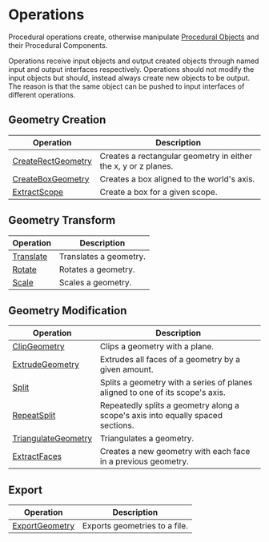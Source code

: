 # Operations

Procedural operations create, otherwise manipulate [Procedural Objects](/objects/objects) and their Procedural Components.

Operations receive input objects and output created objects through named input and output interfaces respectively. Operations should not modify the input objects but should, instead always create new objects to be output. The reason is that the same object can be pushed to input interfaces of different operations.

## Geometry Creation

| Operation                                            | Description                                                    |
|------------------------------------------------------|----------------------------------------------------------------|
| [CreateRectGeometry](/operations/CreateRectGeometry) | Creates a rectangular geometry in either the x, y or z planes. |
| [CreateBoxGeometry](/operations/CreateBoxGeometry)   | Creates a box aligned to the world's axis.                     |
| [ExtractScope](/operations/ExtractScope)             | Create a box for a given scope.                                |

## Geometry Transform

| Operation                          | Description            |
|------------------------------------|------------------------|
| [Translate](/operations/Translate) | Translates a geometry. |
| [Rotate](/operations/Rotate)       | Rotates a geometry.    |
| [Scale](/operations/Scale)         | Scales a geometry.     |

## Geometry Modification

| Operation                                              | Description                                                                     |
|--------------------------------------------------------|---------------------------------------------------------------------------------|
| [ClipGeometry](/operations/ClipGeometry)               | Clips a geometry with a plane.                                                  |
| [ExtrudeGeometry](/operations/ExtrudeGeometry)         | Extrudes all faces of a geometry by a given amount.                             |
| [Split](/operations/Split)                             | Splits a geometry with a series of planes aligned to one of its scope's axis.   |
| [RepeatSplit](/operations/RepeatSplit)                 | Repeatedly splits a geometry along a scope's axis into equally spaced sections. |
| [TriangulateGeometry](/operations/TriangulateGeometry) | Triangulates a geometry.                                                        |
| [ExtractFaces](/operations/ExtractFaces)               | Creates a new geometry with each face in a previous geometry.                   |

## Export

| Operation                                    | Description                   |
|----------------------------------------------|-------------------------------|
| [ExportGeometry](/operations/ExportGeometry) | Exports geometries to a file. |


